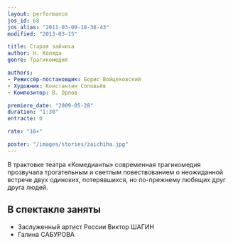 ```yaml
---
layout: performance
jos_id: 68
jos_alias: "2011-03-09-18-36-43"
modified: "2013-03-15"

title: Старая зайчиха
author: Н. Коляда
genre: Трагикомедия

authors:
- Режиссёр-постановщик: Борис Войцеховский
- Художник: Константин Соловьёв
- Композитор: В. Орлов

premiere_date: "2009-05-28"
duration: "1:30"
entracte: 0

rate: "16+"

poster: "/images/stories/zaichiha.jpg"
---
```



В трактовке театра «Комедианты» современная трагикомедия прозвучала трогательным и светлым повествованием о неожиданной встрече двух одиноких, потерявшихся, но по-прежнему любящих друг друга людей.


## В спектакле заняты

- Заслуженный артист России Виктор ШАГИН
- Галина САБУРОВА